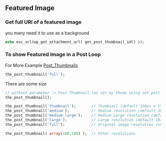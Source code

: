 ## Featured Image

### Get full URl of a featured image

you many need it to use as a background

```php
echo esc_url(wp_get_attachment_url( get_post_thumbnail_id() ));
```

### To show Featured Image in a Post Loop
For More Example [Post_Thumbnails](https://codex.wordpress.org/Post_Thumbnails)

```php
the_post_thumbnail('full'); 
```

There are some size
```php
// without parameter -> Post Thumbnail (as set by theme using set_post_thumbnail_size())
the_post_thumbnail();

the_post_thumbnail('thumbnail');       // Thumbnail (default 150px x 150px max)
the_post_thumbnail('medium');          // Medium resolution (default 300px x 300px max)
the_post_thumbnail('medium_large');    // Medium Large resolution (default 768px x 0px max)
the_post_thumbnail('large');           // Large resolution (default 1024px x 1024px max)
the_post_thumbnail('full');            // Original image resolution (unmodified)

the_post_thumbnail( array(100,100) );  // Other resolutions
```